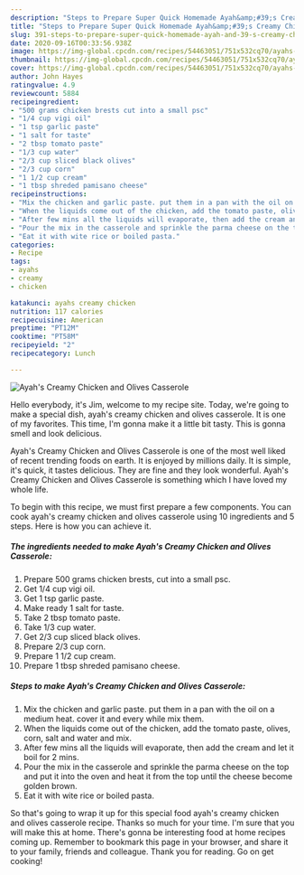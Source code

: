 ```yaml
---
description: "Steps to Prepare Super Quick Homemade Ayah&amp;#39;s Creamy Chicken and Olives Casserole"
title: "Steps to Prepare Super Quick Homemade Ayah&amp;#39;s Creamy Chicken and Olives Casserole"
slug: 391-steps-to-prepare-super-quick-homemade-ayah-and-39-s-creamy-chicken-and-olives-casserole
date: 2020-09-16T00:33:56.938Z
image: https://img-global.cpcdn.com/recipes/54463051/751x532cq70/ayahs-creamy-chicken-and-olives-casserole-recipe-main-photo.jpg
thumbnail: https://img-global.cpcdn.com/recipes/54463051/751x532cq70/ayahs-creamy-chicken-and-olives-casserole-recipe-main-photo.jpg
cover: https://img-global.cpcdn.com/recipes/54463051/751x532cq70/ayahs-creamy-chicken-and-olives-casserole-recipe-main-photo.jpg
author: John Hayes
ratingvalue: 4.9
reviewcount: 5884
recipeingredient:
- "500 grams chicken brests cut into a small psc"
- "1/4 cup vigi oil"
- "1 tsp garlic paste"
- "1 salt for taste"
- "2 tbsp tomato paste"
- "1/3 cup water"
- "2/3 cup sliced black olives"
- "2/3 cup corn"
- "1 1/2 cup cream"
- "1 tbsp shreded pamisano cheese"
recipeinstructions:
- "Mix the chicken and garlic paste. put them in a pan with the oil on a medium heat. cover it and every while mix them."
- "When the liquids come out of the chicken, add the tomato paste, olives, corn, salt and water and mix."
- "After few mins all the liquids will evaporate, then add the cream and let it boil for 2 mins."
- "Pour the mix in the casserole and sprinkle the parma cheese on the top and put it into the oven and heat it from the top until the cheese become golden brown."
- "Eat it with wite rice or boiled pasta."
categories:
- Recipe
tags:
- ayahs
- creamy
- chicken

katakunci: ayahs creamy chicken 
nutrition: 117 calories
recipecuisine: American
preptime: "PT12M"
cooktime: "PT58M"
recipeyield: "2"
recipecategory: Lunch

---
```



![Ayah&#39;s Creamy Chicken and Olives Casserole](https://img-global.cpcdn.com/recipes/54463051/751x532cq70/ayahs-creamy-chicken-and-olives-casserole-recipe-main-photo.jpg)

Hello everybody, it's Jim, welcome to my recipe site. Today, we're going to make a special dish, ayah&#39;s creamy chicken and olives casserole. It is one of my favorites. This time, I'm gonna make it a little bit tasty. This is gonna smell and look delicious.

Ayah&#39;s Creamy Chicken and Olives Casserole is one of the most well liked of recent trending foods on earth. It is enjoyed by millions daily. It is simple, it's quick, it tastes delicious. They are fine and they look wonderful. Ayah&#39;s Creamy Chicken and Olives Casserole is something which I have loved my whole life.




To begin with this recipe, we must first prepare a few components. You can cook ayah&#39;s creamy chicken and olives casserole using 10 ingredients and 5 steps. Here is how you can achieve it.

<!--inarticleads1-->

##### The ingredients needed to make Ayah&#39;s Creamy Chicken and Olives Casserole:

1. Prepare 500 grams chicken brests, cut into a small psc.
1. Get 1/4 cup vigi oil.
1. Get 1 tsp garlic paste.
1. Make ready 1 salt for taste.
1. Take 2 tbsp tomato paste.
1. Take 1/3 cup water.
1. Get 2/3 cup sliced black olives.
1. Prepare 2/3 cup corn.
1. Prepare 1 1/2 cup cream.
1. Prepare 1 tbsp shreded pamisano cheese.




<!--inarticleads2-->

##### Steps to make Ayah&#39;s Creamy Chicken and Olives Casserole:

1. Mix the chicken and garlic paste. put them in a pan with the oil on a medium heat. cover it and every while mix them.
1. When the liquids come out of the chicken, add the tomato paste, olives, corn, salt and water and mix.
1. After few mins all the liquids will evaporate, then add the cream and let it boil for 2 mins.
1. Pour the mix in the casserole and sprinkle the parma cheese on the top and put it into the oven and heat it from the top until the cheese become golden brown.
1. Eat it with wite rice or boiled pasta.




So that's going to wrap it up for this special food ayah&#39;s creamy chicken and olives casserole recipe. Thanks so much for your time. I'm sure that you will make this at home. There's gonna be interesting food at home recipes coming up. Remember to bookmark this page in your browser, and share it to your family, friends and colleague. Thank you for reading. Go on get cooking!
